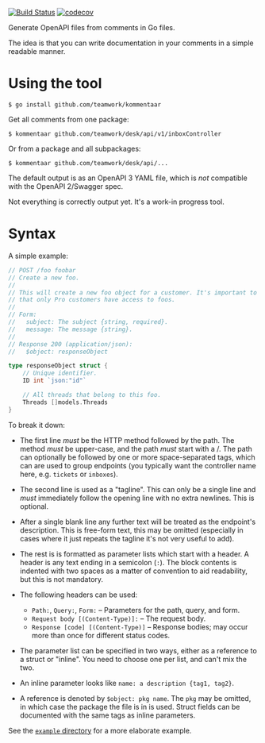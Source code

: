 [![Build Status](https://travis-ci.org/Teamwork/kommentaar.svg?branch=master)](https://travis-ci.org/Teamwork/kommentaar)
[![codecov](https://codecov.io/gh/Teamwork/kommentaar/branch/master/graph/badge.svg)](https://codecov.io/gh/Teamwork/kommentaar)

Generate OpenAPI files from comments in Go files.

The idea is that you can write documentation in your comments in a simple
readable manner.

Using the tool
==============

    $ go install github.com/teamwork/kommentaar

Get all comments from one package:

    $ kommentaar github.com/teamwork/desk/api/v1/inboxController

Or from a package and all subpackages:

    $ kommentaar github.com/teamwork/desk/api/...

The default output is as an OpenAPI 3 YAML file, which is *not* compatible with
the OpenAPI 2/Swagger spec.

Not everything is correctly output yet. It's a work-in progress tool.

Syntax
======

A simple example:

```go
// POST /foo foobar
// Create a new foo.
//
// This will create a new foo object for a customer. It's important to remember
// that only Pro customers have access to foos.
//
// Form:
//   subject: The subject {string, required}.
//   message: The message {string}.
//
// Response 200 (application/json):
//   $object: responseObject

type responseObject struct {
    // Unique identifier.
    ID int `json:"id"`

    // All threads that belong to this foo.
    Threads []models.Threads
}
```

To break it down:

- The first line *must* be the HTTP method followed by the path. The method
  *must* be upper-case, and the path *must* start with a /.
  The path can optionally be followed by one or more space-separated tags, which
  can are used to group endpoints (you typically want the controller name here,
  e.g. `tickets` or `inboxes`).

- The second line is used as a "tagline". This can only be a single line and
  *must* immediately follow the opening line with no extra newlines. This is
  optional.

- After a single blank line any further text will be treated as the endpoint's
  description. This is free-form text, this may be omitted (especially in cases
  where it just repeats the tagline it's not very useful to add).

- The rest is is formatted as parameter lists which start with a header. A
  header is any text ending in a semicolon (`:`). The block contents is indented
  with two spaces as a matter of convention to aid readability, but this is not
  mandatory.

- The following headers can be used:

  - `Path:`, `Query:`, `Form:`  – Parameters for the path, query, and form.
  - `Request body [(Content-Type)]:` – The request body.
  - `Response [code] [(Content-Type)]` – Response bodies; may occur more than
    once for different status codes.

- The parameter list can be specified in two ways, either as a reference to a
  struct or "inline". You need to choose one per list, and can't mix the two.

- An inline parameter looks like `name: a description {tag1, tag2}`.

- A reference is denoted by `$object: pkg name`. The `pkg` may be omitted, in
  which case the package the file is in is used. Struct fields can be documented
  with the same tags as inline parameters.

See the [`example` directory](/example) for a more elaborate example.
